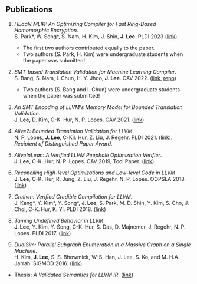 ## Publications

1. _HEaaN.MLIR: An Optimizing Compiler for Fast Ring-Based Homomorphic Encryption_.<br/>
S. Park\*, W. Song\*, S. Nam, H. Kim, J. Shin, **J. Lee**. PLDI 2023 ([link](https://doi.org/10.1145/3591228)).
    - The first two authors contributed equally to the paper.
    - Two authors (S. Park, H. Kim) were undergraduate students when the paper was submitted!

2. _SMT-based Translation Validation for Machine Learning Compiler_.<br/>
S. Bang, S. Nam, I. Chun, H. Y. Jhoo, **J. Lee**. CAV 2022. ([link](https://link.springer.com/chapter/10.1007/978-3-031-13188-2_19), [repo](https://github.com/aqjune/mlir-tv))
    - Two authors (S. Bang and I. Chun) were undergraduate students when the paper was submitted!

3. _An SMT Encoding of LLVM's Memory Model for Bounded Translation Validation_.<br/>
**J. Lee**, D. Kim, C-K. Hur, N. P. Lopes. CAV 2021. ([link](https://sf.snu.ac.kr/publist/#2021))

4. _Alive2: Bounded Translation Validation for LLVM_.<br/>
N. P. Lopes, **J. Lee**, C-Kil. Hur, Z. Liu, J. Regehr.
PLDI 2021. ([link](https://sf.snu.ac.kr/publist/#2021)).
_Recipient of Distinguished Paper Award_.

5. _AliveInLean: A Verified LLVM Peephole Optimization Verifier_.<br/>
**J. Lee**, C-K. Hur, N. P. Lopes.
CAV 2019, Tool Paper. ([link](https://sf.snu.ac.kr/aliveinlean))

6. _Reconciling High-level Optimizations and Low-level Code in LLVM_.<br/>
**J. Lee**, C-K. Hur, R. Jung, Z. Liu, J. Regehr, N. P. Lopes.
OOPSLA 2018. ([link](https://sf.snu.ac.kr/llvmtwin))

7. _Crellvm: Verified Credible Compilation for LLVM_.<br/>
J. Kang\*, Y. Kim\*, Y. Song\*, **J. Lee**, S. Park, M. D. Shin, Y. Kim, S. Cho, J. Choi,
C-K. Hur, K. Yi. PLDI 2018. ([link](https://sf.snu.ac.kr/crellvm))

8. _Taming Undefined Behavior in LLVM_.<br/>
**J. Lee**, Y. Kim, Y. Song, C-K. Hur, S. Das, D. Majnemer, J. Regehr, N. P. Lopes.
PLDI 2017. ([link](https://sf.snu.ac.kr/freeze))

9. _DualSim: Parallel Subgraph Enumeration in a Massive Graph on a Single Machine_.<br/>
H. Kim, **J. Lee**, S. S. Bhowmick, W-S. Han, J. Lee, S. Ko, and M. H.A. Jarrah.
SIGMOD 2016. ([link](https://sites.google.com/a/dblab.postech.ac.kr/postechdblab/home/publications))


- Thesis: _A Validated Semantics for LLVM IR_. ([link](https://sf.snu.ac.kr/juneyoung.lee/thesis/))
